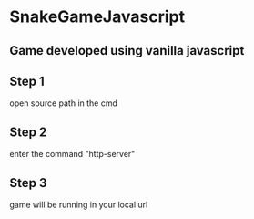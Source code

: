 # SnakeGameJavascript

## Game developed using vanilla javascript

## Step 1
open source path in the cmd 

## Step 2
enter the command "http-server"

## Step 3
game will be running in your local url


